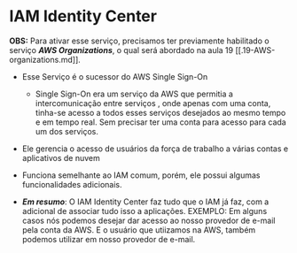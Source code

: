 # IAM Identity Center

**OBS:** Para ativar esse serviço, precisamos ter previamente habilitado o serviço ***AWS Organizations***, o qual 
         será abordado na aula 19 [[.19-AWS-organizations.md]].

 - Esse Serviço é o sucessor do AWS Single Sign-On
    - Single Sign-On era um serviço da AWS que permitia a intercomunicação entre serviços
      , onde apenas com uma conta, tinha-se acesso a todos esses serviços desejados ao mesmo 
      tempo e em tempo real. Sem precisar ter uma conta para acesso para cada um dos serviços.
 - Ele gerencia o acesso de usuários da força de trabalho a várias contas e aplicativos de nuvem
 - Funciona semelhante ao IAM comum, porém, ele possui algumas funcionalidades adicionais.
 
 - ***Em resumo***: O IAM Identity Center faz tudo que o IAM já faz, com a adicional de associar
                    tudo isso a aplicações.
                    EXEMPLO: Em alguns casos nós podemos desejar dar acesso ao nosso provedor de 
                             e-mail pela conta da AWS. E o usuário que utiizamos na AWS, também 
                             podemos utilizar em nosso provedor de e-mail.
